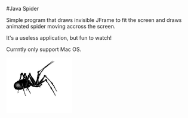 #Java Spider

Simple program that draws invisible JFrame to fit the screen and draws animated spider moving accross the screen.

It's a useless application, but fun to watch!

Currntly only support Mac OS.

![Spider](images/spider.gif)












